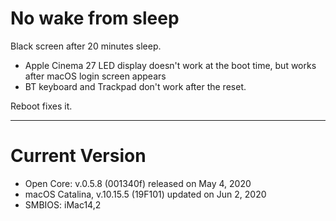 # No wake from sleep

Black screen after 20 minutes sleep.

- Apple Cinema 27 LED display doesn't work at the boot time, but works after macOS login screen appears
- BT keyboard and Trackpad don't work after the reset. 

Reboot fixes it.

---

# Current Version

- Open Core: v.0.5.8 (001340f) released on May 4, 2020
- macOS Catalina, v.10.15.5 (19F101) updated on Jun 2, 2020
- SMBIOS: iMac14,2
